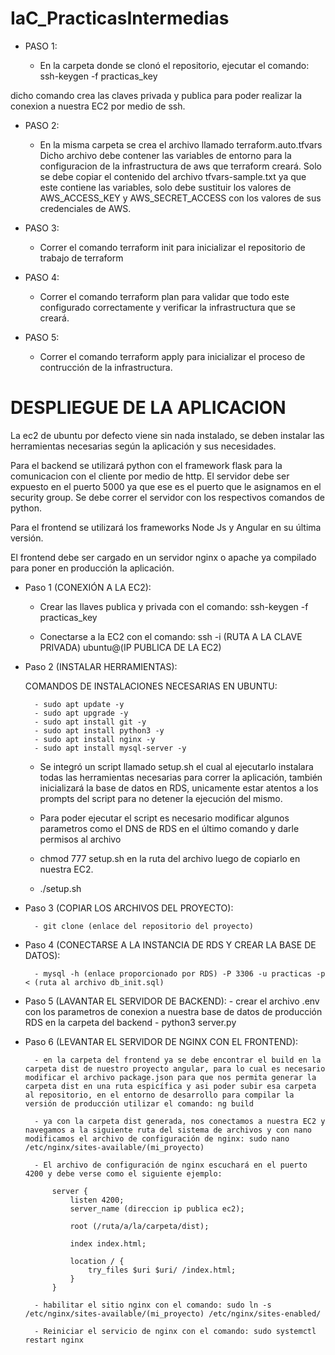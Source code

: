 # IaC_PracticasIntermedias

* PASO 1:

    - En la carpeta donde se clonó el repositorio, ejecutar el comando: ssh-keygen -f practicas_key

dicho comando crea las claves privada y publica para poder realizar la conexion a nuestra EC2 por medio de ssh.

* PASO 2: 

    - En la misma carpeta se crea el archivo llamado terraform.auto.tfvars
        Dicho archivo debe contener las variables de entorno para la configuracion de la infrastructura de aws que terraform creará. 
        Solo se debe copiar el contenido del archivo tfvars-sample.txt ya que este contiene las variables, solo debe sustituir los valores de
        AWS_ACCESS_KEY y AWS_SECRET_ACCESS con los valores de sus credenciales de AWS.

* PASO 3:

    - Correr el comando terraform init para inicializar el repositorio de trabajo de terraform

* PASO 4:

    - Correr el comando terraform plan para validar que todo este configurado correctamente y verificar la infrastructura que se creará.

* PASO 5:

    - Correr el comando terraform apply para inicializar el proceso de contrucción de la infrastructura.

# DESPLIEGUE DE LA APLICACION

La ec2 de ubuntu por defecto viene sin nada instalado, se deben instalar las herramientas necesarias según la aplicación y sus necesidades.

Para el backend se utilizará python con el framework flask para la comunicacion con el cliente por medio de http.
El servidor debe ser expuesto en el puerto 5000 ya que ese es el puerto que le asignamos en el security group.
Se debe correr el servidor con los respectivos comandos de python.

Para el frontend se utilizará los frameworks Node Js y Angular en su última versión. 

El frontend debe ser cargado en un servidor nginx o apache ya compilado para poner en producción la aplicación.

* Paso 1 (CONEXIÓN A LA EC2):

    - Crear las llaves publica y privada con el comando: ssh-keygen -f practicas_key

    - Conectarse a la EC2 con el comando: ssh -i (RUTA A LA CLAVE PRIVADA) ubuntu@(IP PUBLICA DE LA EC2)

* Paso 2 (INSTALAR HERRAMIENTAS):

    COMANDOS DE INSTALACIONES NECESARIAS EN UBUNTU:

        - sudo apt update -y
        - sudo apt upgrade -y
        - sudo apt install git -y
        - sudo apt install python3 -y
        - sudo apt install nginx -y
        - sudo apt install mysql-server -y

    -   Se integró un script llamado setup.sh el cual al ejecutarlo instalara todas las herramientas necesarias para correr la aplicación, también inicializará la base de datos en RDS, unicamente estar atentos a los prompts del script para no detener la ejecución del mismo.

    -   Para poder ejecutar el script es necesario modificar algunos parametros como el DNS de RDS en el último comando y darle permisos al archivo
    -   chmod 777 setup.sh en la ruta del archivo luego de copiarlo en nuestra EC2.
    -   ./setup.sh

* Paso 3 (COPIAR LOS ARCHIVOS DEL PROYECTO):

        - git clone (enlace del repositorio del proyecto)

* Paso 4 (CONECTARSE A LA INSTANCIA DE RDS Y CREAR LA BASE DE DATOS):

        - mysql -h (enlace proporcionado por RDS) -P 3306 -u practicas -p < (ruta al archivo db_init.sql)

* Paso 5 (LAVANTAR EL SERVIDOR DE BACKEND):
        - crear el archivo .env con los parametros de conexion a nuestra base de datos de producción RDS en la carpeta del backend
        - python3 server.py

* Paso 6 (LEVANTAR EL SERVIDOR DE NGINX CON EL FRONTEND):

        - en la carpeta del frontend ya se debe encontrar el build en la carpeta dist de nuestro proyecto angular, para lo cual es necesario modificar el archivo package.json para que nos permita generar la carpeta dist en una ruta espicífica y asi poder subir esa carpeta al repositorio, en el entorno de desarrollo para compilar la versión de producción utilizar el comando: ng build

        - ya con la carpeta dist generada, nos conectamos a nuestra EC2 y navegamos a la siguiente ruta del sistema de archivos y con nano modificamos el archivo de configuración de nginx: sudo nano /etc/nginx/sites-available/(mi_proyecto) 

        - El archivo de configuración de nginx escuchará en el puerto 4200 y debe verse como el siguiente ejemplo:

            server {
                listen 4200;
                server_name (direccion ip publica ec2);

                root (/ruta/a/la/carpeta/dist);

                index index.html;

                location / {
                    try_files $uri $uri/ /index.html;
                }
            }

        - habilitar el sitio nginx con el comando: sudo ln -s /etc/nginx/sites-available/(mi_proyecto) /etc/nginx/sites-enabled/

        - Reiniciar el servicio de nginx con el comando: sudo systemctl restart nginx
